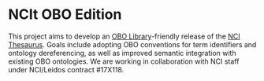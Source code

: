 # NCIt OBO Edition
This project aims to develop an [OBO Library](http://obofoundry.org)-friendly release of the [NCI Thesaurus](https://ncit.nci.nih.gov/ncitbrowser/). Goals include adopting OBO conventions for term identifiers and ontology dereferencing, as well as improved semantic integration with existing OBO ontologies. We are working in collaboration with NCI staff under NCI/Leidos contract #17X118.